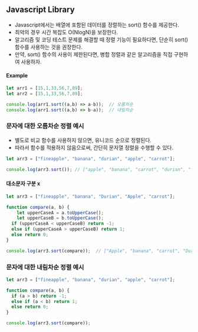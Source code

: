 ## Javascript Library
- Javascript에서는 배열에 포함된 데이터를 정렬하는 sort() 함수를 제공한다.
- 최악의 경우 시간 복잡도 O(NlogN)을 보장한다. 
- 알고리즘 및 코딩 테스트 문제를 해결할 때 정렬 기능이 필요하다면, 단순히 sort() 함수를 사용하는 것을 권장한다.
- 만약, sort() 함수의 사용이 제한된다면, 병합 정렬과 같은 알고리즘을 직접 구현하여 사용하자. 

#### Example

```js
let arr1 = [15,1,33,56,7,89];
let arr2 = [15,1,33,56,7,89];

console.log(arr1.sort((a,b) => a-b));  // 오름차순
console.log(arr1.sort((a,b) => b-a));  // 내림차순
```

### 문자에 대한 오름차순 정렬 예시 
- 별도로 비교 함수를 사용하지 않으면, 유니코드 순으로 정렬된다.
- 따라서 함수를 적용하지 않음으로써, 간단히 문자열 정렬을 수행할 수 있다.

```js
let arr3 = ["fineapple", "banana", "durian", "apple", "carrot"];

console.log(arr3.sort()); // ["apple", "banana", "carrot", "durian", "fineapple"]
```

#### 대소문자 구분 x
```js
let arr3 = ["fineapple", "banana", "Durian", "Apple", "carrot"];

function compare(a, b) {
    let upperCaseA = a.toUpperCase();
    let upperCaseB = b.toUpperCase();
  if (upperCaseA < upperCaseB) return -1;
  else if (upperCaseA > upperCaseB) return 1;
  else return 0;
}

console.log(arr3.sort(compare));  // ["Apple", "banana", "carrot", "Durian", "fineapple"]
```


### 문자에 대한 내림차순 정렬 예시

```js
let arr3 = ["fineapple", "banana", "durian", "apple", "carrot"];

function compare(a, b) {
  if (a > b) return -1;
  else if (a < b) return 1;
  else return 0;
}

console.log(arr3.sort(compare));
```
